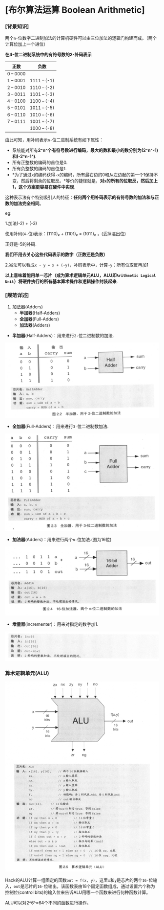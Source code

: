 # [布尔算法运算 Boolean Arithmetic]

### [背景知识]

两个`n-`位数字二进制加法的计算机硬件可以由三位加法的逻辑门构建而成。（两个计算位加上一个进位）

**在4-位二进制系统中的有符号数的2-补码表示**

| 正数     | 负数        |
| -------- | ----------- |
| 0 – 0000 |             |
| 1 – 0001 | 1111 – (-1) |
| 2 – 0010 | 1110 – (-2) |
| 3 – 0011 | 1101 – (-3) |
| 4 – 0100 | 1100 – (-4) |
| 5 – 0101 | 1011 – (-5) |
| 6 – 0110 | 1010 – (-6) |
| 7 – 0111 | 1001 – (-7) |
|          | 1000 – (-8) |

由此可知，用补码表示`n-`位二进制系统有如下属性：

- 系统能对所有**2^n^**个有符号数进行编码，最大的数和最小的数分别为**(2^n^-1)**和**(-2^n-1^)**.
- 所有正整数的编码的首位是0.
- 所有负整数的编码的首位是1.
- *为了通过`x`的编码获得`-x`的编码，所有最右边的0和从左边起的第一个1保持不变，然后将剩余的位取反。*等价的捷径就是，**对`x`的所有的位取反，然后加上1，这个方案更容易在硬件中实现.**

这种表示法有个特别吸引人的特征：**任何两个用补码表示的有符号数的加法和与正数的加法完全相同**。

eg: 

1.加法(-2) + (-3)

使用补码(`4-`位)表示：(1110)₂ + (1101)₂  = (1011)₂  ，(丢掉溢出位)

正好是-5的补码.

**我们不用去关心这些代码表示的数字（正数还是负数）**

2.减法可以看成`x - y = x + (-y)`，补码表示中，计算`-y`：所有位取反再加1



**以上意味着能用单一芯片（成为算术逻辑单元ALU，ALU即`Arithmetic Logical Unit`）将硬件执行的所有基本算术操作和逻辑操作封装起来**.



### [规范详述]

1. 加法器(Adders)
   - **半加器**(Half-Adders)
   - **全加器**(Full-Adders)
   - **加法器**(Adders)

- **半加器**(Half-Adders)：用来进行`2-`位二进制数的加法.

<img src="C2-布尔算法运算.assets/image-20200816222258242.png" alt="image-20200816222258242" style="zoom:80%;" />

- **全加器**(Full-Adders)：用来进行`3-`位二进制数加法.  

<img src="C2-布尔算法运算.assets/image-20200816223202065.png" alt="image-20200816223202065" style="zoom:80%;" />

- **加法器**(Adders)：用来进行两个`n-`位加法.(图为16位)

<img src="C2-布尔算法运算.assets/image-20200816222654606.png" alt="image-20200816222654606" style="zoom:80%;" />

- **增量器**(incrementer)：用来对指定的数字加1.

<img src="C2-布尔算法运算.assets/image-20200816223012624.png" alt="image-20200816223012624" style="zoom:80%;" />



### 算术逻辑单元(ALU)

<img src="C2-布尔算法运算.assets/image-20200817143329826.png" alt="image-20200817143329826" style="zoom:80%;" />

Hack的ALU计算一组固定的函数`out = f(x, y)`，这里`x`和`y`是芯片的两个`16-`位输入，`out`是芯片的`16-`位输出，该函数表由18个固定函数组成，通过设置六个称为控制位(control bits)的输入位来告诉ALU用哪一个函数来进行何种函数计算。

ALU可以对2^6^=64个不同的函数进行操作。